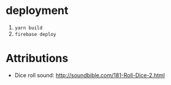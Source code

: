 # deployment

1. `yarn build`
2. `firebase deploy`

# Attributions
* Dice roll sound: http://soundbible.com/181-Roll-Dice-2.html
